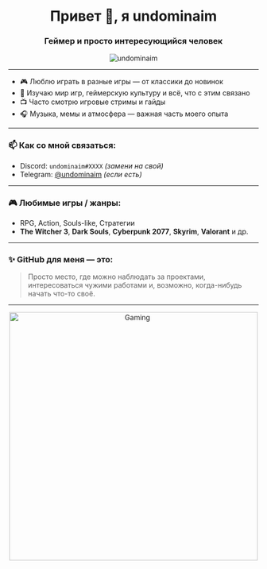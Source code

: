 <h1 align="center">Привет 👋, я undominaim</h1>
<h3 align="center">Геймер и просто интересующийся человек</h3>

<p align="center">
  <img src="https://komarev.com/ghpvc/?username=undominaim&label=Просмотры+профиля&color=blueviolet&style=flat" alt="undominaim" />
</p>

---

- 🎮 Люблю играть в разные игры — от классики до новинок
- 🌌 Изучаю мир игр, геймерскую культуру и всё, что с этим связано
- 📺 Часто смотрю игровые стримы и гайды
- 🎧 Музыка, мемы и атмосфера — важная часть моего опыта

---

<h3 align="left">📫 Как со мной связаться:</h3>

- Discord: `undominaim#XXXX` *(замени на свой)*
- Telegram: [@undominaim](https://t.me/undominaim) *(если есть)*

---

<h3 align="left">🎮 Любимые игры / жанры:</h3>

- RPG, Action, Souls-like, Стратегии
- **The Witcher 3**, **Dark Souls**, **Cyberpunk 2077**, **Skyrim**, **Valorant** и др.

---

<h3 align="left">✨ GitHub для меня — это:</h3>

> Просто место, где можно наблюдать за проектами, интересоваться чужими работами и, возможно, когда-нибудь начать что-то своё.

---

<p align="center">
  <img src="https://i.imgur.com/O6Y3GQv.gif" alt="Gaming" width="500"/>
</p>
